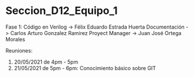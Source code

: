 # Seccion_D12_Equipo_1

Fase 1:
Código en Verilog -> Félix Eduardo Estrada Huerta
Documentación -> Carlos Arturo Gonzalez Ramirez
Proyect Manager -> Juan José Ortega Morales

Reuniones:
1. 20/05/2021 de 4pm - 5pm
2. 21/05/2021 de 5pm - 6pm: Conocimiento básico sobre GIT
